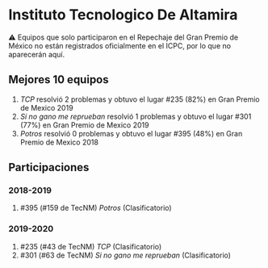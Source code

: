 # Instituto Tecnologico De Altamira

:warning: Equipos que solo participaron en el Repechaje del Gran Premio de México no están registrados oficialmente en el ICPC, por lo que no aparecerán aquí.

## Mejores 10 equipos

1. _TCP_ resolvió 2 problemas y obtuvo el lugar #235 (82%) en Gran Premio de Mexico 2019
1. _Si no gano me reprueban_ resolvió 1 problemas y obtuvo el lugar #301 (77%) en Gran Premio de Mexico 2019
1. _Potros_ resolvió 0 problemas y obtuvo el lugar #395 (48%) en Gran Premio de Mexico 2018

## Participaciones

### 2018-2019

1. #395 (#159 de TecNM) _Potros_ (Clasificatorio)

### 2019-2020

1. #235 (#43 de TecNM) _TCP_ (Clasificatorio)
1. #301 (#63 de TecNM) _Si no gano me reprueban_ (Clasificatorio)



